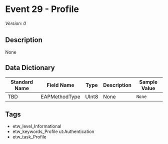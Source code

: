 # Event 29 - Profile
###### Version: 0

## Description
None

## Data Dictionary
|Standard Name|Field Name|Type|Description|Sample Value|
|---|---|---|---|---|
|TBD|EAPMethodType|UInt8|None|`None`|

## Tags
* etw_level_Informational
* etw_keywords_Profile ut:Authentication
* etw_task_Profile